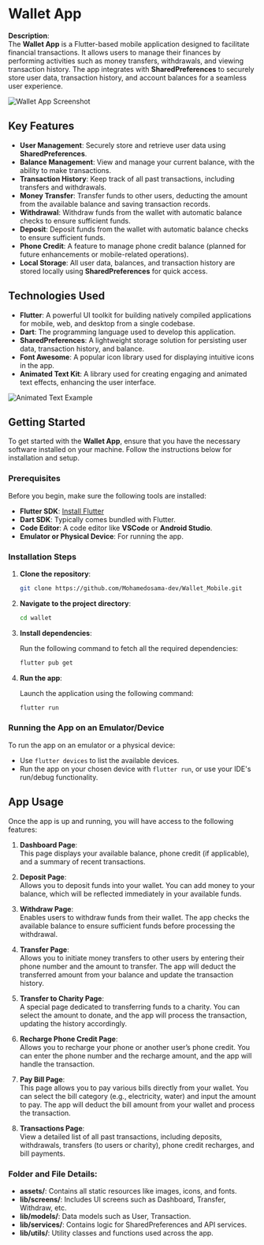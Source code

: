 # Wallet App

**Description**:  
The **Wallet App** is a Flutter-based mobile application designed to facilitate financial transactions. It allows users to manage their finances by performing activities such as money transfers, withdrawals, and viewing transaction history. The app integrates with **SharedPreferences** to securely store user data, transaction history, and account balances for a seamless user experience.

![Wallet App Screenshot](https://github.com/user-attachments/assets/2a8f2897-1a18-4481-8e24-080204cd36b0)

## Key Features

- **User Management**: Securely store and retrieve user data using **SharedPreferences**.
- **Balance Management**: View and manage your current balance, with the ability to make transactions.
- **Transaction History**: Keep track of all past transactions, including transfers and withdrawals.
- **Money Transfer**: Transfer funds to other users, deducting the amount from the available balance and saving transaction records.
- **Withdrawal**: Withdraw funds from the wallet with automatic balance checks to ensure sufficient funds.
- **Deposit**: Deposit funds from the wallet with automatic balance checks to ensure sufficient funds.
- **Phone Credit**: A feature to manage phone credit balance (planned for future enhancements or mobile-related operations).
- **Local Storage**: All user data, balances, and transaction history are stored locally using **SharedPreferences** for quick access.

## Technologies Used

- **Flutter**: A powerful UI toolkit for building natively compiled applications for mobile, web, and desktop from a single codebase.
- **Dart**: The programming language used to develop this application.
- **SharedPreferences**: A lightweight storage solution for persisting user data, transaction history, and balance.
- **Font Awesome**: A popular icon library used for displaying intuitive icons in the app.
- **Animated Text Kit**: A library used for creating engaging and animated text effects, enhancing the user interface.

![Animated Text Example](https://github.com/user-attachments/assets/dafb8d7e-dfba-4ea0-bfbc-bf6f457ce140)

## Getting Started

To get started with the **Wallet App**, ensure that you have the necessary software installed on your machine. Follow the instructions below for installation and setup.

### Prerequisites

Before you begin, make sure the following tools are installed:

- **Flutter SDK**: [Install Flutter](https://flutter.dev/docs/get-started/install)
- **Dart SDK**: Typically comes bundled with Flutter.
- **Code Editor**: A code editor like **VSCode** or **Android Studio**.
- **Emulator or Physical Device**: For running the app.

### Installation Steps

1. **Clone the repository**:

    ```bash
    git clone https://github.com/Mohamedosama-dev/Wallet_Mobile.git
    ```

2. **Navigate to the project directory**:

    ```bash
    cd wallet
    ```

3. **Install dependencies**:

    Run the following command to fetch all the required dependencies:

    ```bash
    flutter pub get
    ```

4. **Run the app**:

    Launch the application using the following command:

    ```bash
    flutter run
    ```

### Running the App on an Emulator/Device

To run the app on an emulator or a physical device:

- Use `flutter devices` to list the available devices.
- Run the app on your chosen device with `flutter run`, or use your IDE's run/debug functionality.

## App Usage

Once the app is up and running, you will have access to the following features:

1. **Dashboard Page**:  
   This page displays your available balance, phone credit (if applicable), and a summary of recent transactions.

2. **Deposit Page**:  
   Allows you to deposit funds into your wallet. You can add money to your balance, which will be reflected immediately in your available funds.

3. **Withdraw Page**:  
   Enables users to withdraw funds from their wallet. The app checks the available balance to ensure sufficient funds before processing the withdrawal.

4. **Transfer Page**:  
   Allows you to initiate money transfers to other users by entering their phone number and the amount to transfer. The app will deduct the transferred amount from your balance and update the transaction history.

5. **Transfer to Charity Page**:  
   A special page dedicated to transferring funds to a charity. You can select the amount to donate, and the app will process the transaction, updating the history accordingly.

6. **Recharge Phone Credit Page**:  
   Allows you to recharge your phone or another user’s phone credit. You can enter the phone number and the recharge amount, and the app will handle the transaction.

7. **Pay Bill Page**:  
   This page allows you to pay various bills directly from your wallet. You can select the bill category (e.g., electricity, water) and input the amount to pay. The app will deduct the bill amount from your wallet and process the transaction.

8. **Transactions Page**:  
   View a detailed list of all past transactions, including deposits, withdrawals, transfers (to users or charity), phone credit recharges, and bill payments.

### Folder and File Details:

- **assets/**: Contains all static resources like images, icons, and fonts.
- **lib/screens/**: Includes UI screens such as Dashboard, Transfer, Withdraw, etc.
- **lib/models/**: Data models such as User, Transaction.
- **lib/services/**: Contains logic for SharedPreferences and API services.
- **lib/utils/**: Utility classes and functions used across the app.

